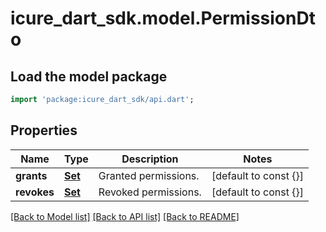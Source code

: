 # icure_dart_sdk.model.PermissionDto

## Load the model package
```dart
import 'package:icure_dart_sdk/api.dart';
```

## Properties
Name | Type | Description | Notes
------------ | ------------- | ------------- | -------------
**grants** | [**Set<PermissionItemDto>**](PermissionItemDto.md) | Granted permissions. | [default to const {}]
**revokes** | [**Set<PermissionItemDto>**](PermissionItemDto.md) | Revoked permissions. | [default to const {}]

[[Back to Model list]](../README.md#documentation-for-models) [[Back to API list]](../README.md#documentation-for-api-endpoints) [[Back to README]](../README.md)


